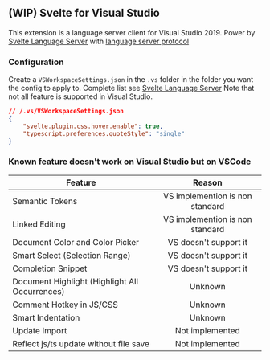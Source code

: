 ﻿## (WIP) Svelte for Visual Studio

This extension is a language server client for Visual Studio 2019. Power by [Svelte Language Server](https://github.com/sveltejs/language-tools/) 
with [language server protocol](https://microsoft.github.io/language-server-protocol/)

### Configuration

Create a `VSWorkspaceSettings.json` in the `.vs` folder in the folder you want the config to apply to.
Complete list see [Svelte Language Server](https://github.com/sveltejs/language-tools/tree/master/packages/language-server#list-of-settings)
Note that not all feature is supported in Visual Studio.

```json
// /.vs/VSWorkspaceSettings.json
{
    "svelte.plugin.css.hover.enable": true,
    "typescript.preferences.quoteStyle": "single"
}
```

### Known feature doesn't work on Visual Studio but on VSCode

| Feature                                        |             Reason              |
| ---------------------------------------------- | :-----------------------------: |
| Semantic Tokens                                | VS implemention is non standard |
| Linked Editing                                 | VS implemention is non standard |
| Document Color and Color Picker                |      VS doesn't support it      |
| Smart Select (Selection Range)                 |      VS doesn't support it      |
| Completion Snippet                             |      VS doesn't support it      |
| Document Highlight (Highlight All Occurrences) |             Unknown             |
| Comment Hotkey in JS/CSS                       |             Unknown             |
| Smart Indentation                              |             Unknown             |
| Update Import                                  |         Not implemented         |
| Reflect js/ts update without file save         |         Not implemented         |
